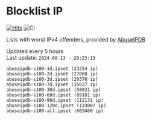 # Blocklist IP

[![Hits](https://hits.seeyoufarm.com/api/count/incr/badge.svg?url=https%3A%2F%2Fgithub.com%2Fborestad%2Fblocklist-ip%2F&count_bg=%2379C83D&title_bg=%23555555&icon=&icon_color=%23E7E7E7&title=hits&edge_flat=false)](https://hits.seeyoufarm.com)  ![CI](https://img.shields.io/github/workflow/status/borestad/blocklist-ip/CI?style=flat-square)

Lists with worst IPv4 offenders, provided by [AbuseIPDB](https://www.abuseipdb.com/)

<!-- FOOTER-PLACEHOLDER -->
Updated every 5 hours<br>
Last update: `2024-08-13 - 20:23:13`
```
abuseipdb-s100-1d.ipset (23254 ip)
abuseipdb-s100-2d.ipset (27068 ip)
abuseipdb-s100-3d.ipset (29378 ip)
abuseipdb-s100-7d.ipset (35627 ip)
abuseipdb-s100-30d.ipset (58831 ip)
abuseipdb-s100-60d.ipset (89181 ip)
abuseipdb-s100-90d.ipset (112131 ip)
abuseipdb-s100-120d.ipset (133007 ip)
abuseipdb-s100-all.ipset (603460 ip)
```
